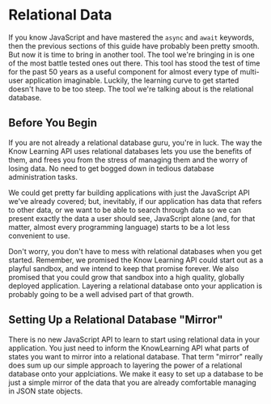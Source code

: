 # Relational Data

If you know JavaScript and have mastered the ```async``` and ```await``` keywords, then the previous sections of this guide have probably been pretty smooth.
But now it is time to bring in another tool.
The tool we're bringing in is one of the most battle tested ones out there.
This tool has stood the test of time for the past 50 years as a useful component for almost every type of multi-user application imaginable.
Luckily, the learning curve to get started doesn't have to be too steep.
The tool we're talking about is the relational database.

## Before You Begin

If you are not already a relational database guru, you're in luck.
The way the Know Learning API uses relational databases lets you use the benefits of them, and frees you from the stress of managing them and the worry of losing data.
No need to get bogged down in tedious database administration tasks.

We could get pretty far building applications with just the JavaScript API we've already covered; but, inevitably, if our application has data that refers to other data, or we want to be able to search through data so we can present exactly the data a user should see, JavaScript alone (and, for that matter, almost every programming language) starts to be a lot less convenient to use.

Don't worry, you don't have to mess with relational databases when you get started. Remember, we promised the Know Learning API could start out as a playful sandbox, and we intend to keep that promise forever.
We also promised that you could grow that sandbox into a high quality, globally deployed application. Layering a relational database onto your application is probably going to be a well advised part of that growth.

## Setting Up a Relational Database "Mirror"

There is no new JavaScript API to learn to start using relational data in your application.
You just need to inform the KnowLearning API what parts of states you want to mirror into a relational database.
That term "mirror" really does sum up our simple approach to layering the power of a relational database onto your applciations.
We make it easy to set up a database to be just a simple mirror of the data that you are already comfortable managing in JSON state objects.